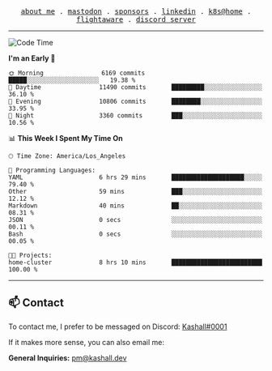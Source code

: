 <p align="center">
  <samp>
    <a href="https://jordanjones.org/">about me</a> .
    <a rel="me" href="https://mastodon.social/@kashall">mastodon</a> .
    <a href="https://github.com/sponsors/kashalls">sponsors</a> .
    <a href="https://linkedin.com/in/jordpjones">linkedin</a> .
    <a href="https://github.com/kashalls/home-cluster">k8s@home</a> .
    <a href="https://flightaware.com/adsb/stats/user/kashalls">flightaware</a> .
    <a href="https://discord.gg/V2WrCfqba9">discord server</a>
  </samp>
</p>

---

<!--START_SECTION:waka-->
![Code Time](http://img.shields.io/badge/Code%20Time-1%2C536%20hrs%2013%20mins-blue)

**I'm an Early 🐤** 

```text
🌞 Morning                6169 commits        █████░░░░░░░░░░░░░░░░░░░░   19.38 % 
🌆 Daytime                11490 commits       █████████░░░░░░░░░░░░░░░░   36.10 % 
🌃 Evening                10806 commits       ████████░░░░░░░░░░░░░░░░░   33.95 % 
🌙 Night                  3360 commits        ███░░░░░░░░░░░░░░░░░░░░░░   10.56 % 
```


📊 **This Week I Spent My Time On** 

```text
🕑︎ Time Zone: America/Los_Angeles

💬 Programming Languages: 
YAML                     6 hrs 29 mins       ████████████████████░░░░░   79.40 % 
Other                    59 mins             ███░░░░░░░░░░░░░░░░░░░░░░   12.12 % 
Markdown                 40 mins             ██░░░░░░░░░░░░░░░░░░░░░░░   08.31 % 
JSON                     0 secs              ░░░░░░░░░░░░░░░░░░░░░░░░░   00.11 % 
Bash                     0 secs              ░░░░░░░░░░░░░░░░░░░░░░░░░   00.05 % 

🐱‍💻 Projects: 
home-cluster             8 hrs 10 mins       █████████████████████████   100.00 % 
```


<!--END_SECTION:waka-->

---

## 📫 Contact

To contact me, I prefer to be messaged on Discord:  [Kashall#0001](https://discord.com/users/201077739589992448)

If it makes more sense, you can also email me:

**General Inquiries:** pm@kashall.dev  
